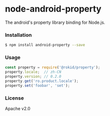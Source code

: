 # node-android-property

The android's property library binding for Node.js.

### Installation

```sh
$ npm install android-property --save
```

### Usage

```js
const property = require('@rokid/property');
property.locale;  // zh-CN
property.version; // 0.2.0
property.get('ro.product.locale');
property.set('foobar', 'set');
```

### License 

Apache v2.0
